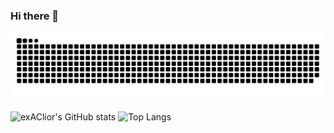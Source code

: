### Hi there 👋

<picture>
  <source media="(prefers-color-scheme: dark)" srcset="https://raw.githubusercontent.com/exAClior/exAClior/output/github-contribution-grid-snake-dark.svg">
  <source media="(prefers-color-scheme: light)" srcset="https://raw.githubusercontent.com/exAClior/exAClior/output/github-contribution-grid-snake.svg">
  <img alt="github contribution grid snake animation" src="https://raw.githubusercontent.com/exAClior/exAClior/output/github-contribution-grid-snake.svg">
</picture>

![exAClior's GitHub stats](https://github-readme-stats-one-bice.vercel.app/api?username=exAClior&theme=dracula&show_icons=true&include_all_commits=true&role=OWNER,ORGANIZATION_MEMBER)
![Top Langs](https://github-readme-stats-one-bice.vercel.app/api/top-langs/?username=exAClior&show_icons=true&langs_count=16&layout=compact&theme=dracula&role=OWNER,ORGANIZATION_MEMBER)
<!--
**exAClior/exAClior** is a ✨ _special_ ✨ repository because its `README.md` (this file) appears on your GitHub profile.

Here are some ideas to get you started:

- 🔭 I’m currently working on ...
- 🌱 I’m currently learning ...
- 👯 I’m looking to collaborate on ...
- 🤔 I’m looking for help with ...
- 💬 Ask me about ...
- 📫 How to reach me: ...
- 😄 Pronouns: ...
- ⚡ Fun fact: ...
-->
